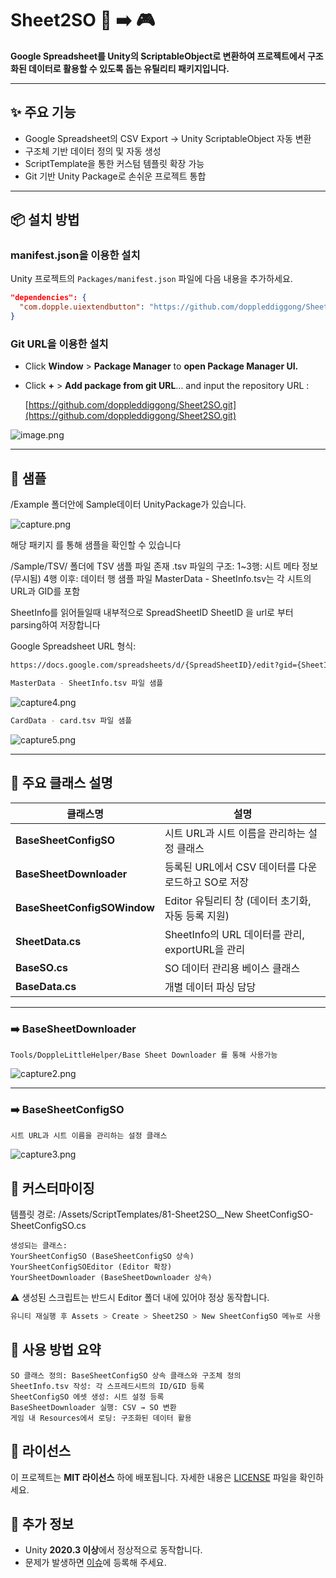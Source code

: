 # Sheet2SO 📄 ➡️ 🎮

**Google Spreadsheet를 Unity의 ScriptableObject로 변환하여 프로젝트에서 구조화된 데이터로 활용할 수 있도록 돕는 유틸리티 패키지입니다.**

---

## ✨ 주요 기능

- Google Spreadsheet의 CSV Export → Unity ScriptableObject 자동 변환
- 구조체 기반 데이터 정의 및 자동 생성
- ScriptTemplate을 통한 커스텀 템플릿 확장 가능
- Git 기반 Unity Package로 손쉬운 프로젝트 통합

---





## **📦 설치 방법**  

### **manifest.json을 이용한 설치**  
Unity 프로젝트의 `Packages/manifest.json` 파일에 다음 내용을 추가하세요.  
```json
"dependencies": {
  "com.dopple.uiextendbutton": "https://github.com/doppleddiggong/Sheet2SO.git"
}
```

### **Git URL을 이용한 설치**  
- Click **Window** > **Package Manager** to **open Package Manager UI.**
- Click **+** > **Add package from git URL**... and input the repository URL : [](https://github.com/doppleddiggong/Sheet2SO.git)
    
    [https://github.com/doppleddiggong/Sheet2SO.git](https://github.com/doppleddiggong/Sheet2SO.git)

![image.png](https://github.com/user-attachments/assets/a19a7528-aa17-4964-a7bf-c8727faa1d08)

---

## 📁 샘플
/Example 폴더안에 Sample데이터 UnityPackage가 있습니다.

![capture.png](https://raw.githubusercontent.com/doppleddiggong/ReadMeImage/main/capture.PNG)

해당 패키지 를 통해 샘플을 확인할 수 있습니다

/Sample/TSV/ 폴더에 TSV 샘플 파일 존재
.tsv 파일의 구조:
1~3행: 시트 메타 정보 (무시됨)
4행 이후: 데이터 행
샘플 파일 MasterData - SheetInfo.tsv는 각 시트의 URL과 GID를 포함

SheetInfo를 읽어들일때 내부적으로 
SpreadSheetID
SheetID 을 url로 부터 parsing하여 저장합니다

Google Spreadsheet URL 형식:
```bash
https://docs.google.com/spreadsheets/d/{SpreadSheetID}/edit?gid={SheetID}
```

```bash
MasterData - SheetInfo.tsv 파일 샘플
```
![capture4.png](https://raw.githubusercontent.com/doppleddiggong/ReadMeImage/main/capture4.PNG)


```bash
CardData - card.tsv 파일 샘플
```
![capture5.png](https://raw.githubusercontent.com/doppleddiggong/ReadMeImage/main/capture5.PNG)

---

## 📄 주요 클래스 설명

| 클래스명               | 설명                                                                 |
|------------------------|----------------------------------------------------------------------|
| **BaseSheetConfigSO**  | 시트 URL과 시트 이름을 관리하는 설정 클래스                          |
| **BaseSheetDownloader**| 등록된 URL에서 CSV 데이터를 다운로드하고 SO로 저장                    |
| **BaseSheetConfigSOWindow** | Editor 유틸리티 창 (데이터 초기화, 자동 등록 지원)             |
| **SheetData.cs**       | SheetInfo의 URL 데이터를 관리, exportURL을 관리                         |
| **BaseSO.cs**          | SO 데이터 관리용 베이스 클래스                                       |
| **BaseData.cs**        | 개별 데이터 파싱 담당                                                |


---
### ➡️ BaseSheetDownloader
```
Tools/DoppleLittleHelper/Base Sheet Downloader 를 통해 사용가능
```
![capture2.png](https://raw.githubusercontent.com/doppleddiggong/ReadMeImage/main/capture2.PNG)


---
### ➡️ BaseSheetConfigSO
```
시트 URL과 시트 이름을 관리하는 설정 클래스 
```
![capture3.png](https://raw.githubusercontent.com/doppleddiggong/ReadMeImage/main/capture3.PNG)



## 🔧 커스터마이징

템플릿 경로: /Assets/ScriptTemplates/81-Sheet2SO__New SheetConfigSO-SheetConfigSO.cs

```
생성되는 클래스:
YourSheetConfigSO (BaseSheetConfigSO 상속)
YourSheetConfigSOEditor (Editor 확장)
YourSheetDownloader (BaseSheetDownloader 상속)
```

⚠️ 생성된 스크립트는 반드시 Editor 폴더 내에 있어야 정상 동작합니다.

```bash
유니티 재실행 후 Assets > Create > Sheet2SO > New SheetConfigSO 메뉴로 사용 가능
```


## 🧪 사용 방법 요약
```
SO 클래스 정의: BaseSheetConfigSO 상속 클래스와 구조체 정의
SheetInfo.tsv 작성: 각 스프레드시트의 ID/GID 등록
SheetConfigSO 에셋 생성: 시트 설정 등록
BaseSheetDownloader 실행: CSV → SO 변환
게임 내 Resources에서 로딩: 구조화된 데이터 활용
```


## **📜 라이선스**  
이 프로젝트는 **MIT 라이선스** 하에 배포됩니다. 자세한 내용은 [LICENSE](LICENSE) 파일을 확인하세요.  

## **📌 추가 정보**  
- Unity **2020.3 이상**에서 정상적으로 동작합니다.  
- 문제가 발생하면 [이슈](https://github.com/doppleddiggong/UIExtendButton/issues)에 등록해 주세요. 
